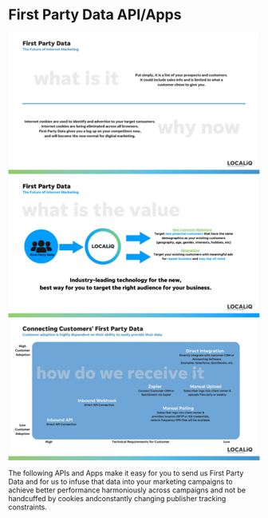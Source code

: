 # First Party Data API/Apps
<a name="First Party Data API/Apps"></a>



![FPD](/images/fpd-overview_page_3.jpg)
![FPD](/images/fpd-overview_page_4.jpg)
![FPD](/images/fpd-overview_page_6.jpg)


The following APIs and Apps make it easy for you to send us First Party Data and for us to infuse that data into your marketing campaigns
to achieve better performance harmoniously across campaigns and not be handcuffed by cookies andconstantly changing publisher tracking constraints.

